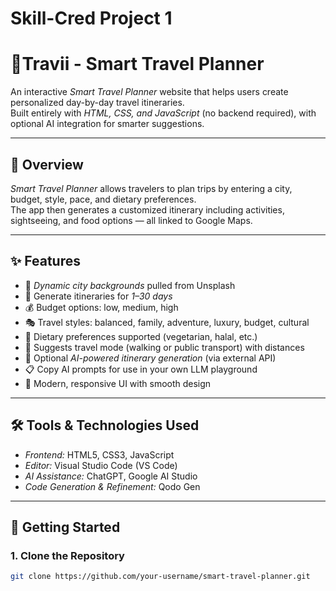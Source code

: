 # Skill-Cred Project 1
# 🧳Travii - Smart Travel Planner

An interactive *Smart Travel Planner* website that helps users create personalized day-by-day travel itineraries.  
Built entirely with *HTML, CSS, and JavaScript* (no backend required), with optional AI integration for smarter suggestions.  

---

## 📖 Overview
*Smart Travel Planner* allows travelers to plan trips by entering a city, budget, style, pace, and dietary preferences.  
The app then generates a customized itinerary including activities, sightseeing, and food options — all linked to Google Maps.  

---

## ✨ Features
- 🌆 *Dynamic city backgrounds* pulled from Unsplash  
- 📅 Generate itineraries for *1–30 days*  
- 💰 Budget options: low, medium, high  
- 🎭 Travel styles: balanced, family, adventure, luxury, budget, cultural  
- 🥗 Dietary preferences supported (vegetarian, halal, etc.)  
- 🚶 Suggests travel mode (walking or public transport) with distances  
- 🤖 Optional *AI-powered itinerary generation* (via external API)  
- 📋 Copy AI prompts for use in your own LLM playground  
- 🎨 Modern, responsive UI with smooth design  

---

## 🛠 Tools & Technologies Used
- *Frontend:* HTML5, CSS3, JavaScript  
- *Editor:* Visual Studio Code (VS Code)  
- *AI Assistance:* ChatGPT, Google AI Studio  
- *Code Generation & Refinement:* Qodo Gen  

---

## 🚀 Getting Started

### 1. Clone the Repository
```bash
git clone https://github.com/your-username/smart-travel-planner.git
